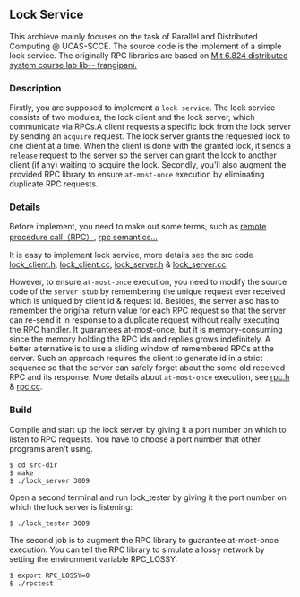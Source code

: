 ## Lock Service
This archieve mainly focuses on the task of Parallel and Distributed Computing @ UCAS-SCCE.
The source code is the implement of a simple lock service. The originally RPC libraries are based on [Mit 6.824 distributed system course lab lib-- frangipani.](https://pdos.csail.mit.edu/archive/6.824)

### Description
Firstly, you are supposed to implement a `lock service`.
The lock service consists of two modules, the lock client and the lock server, which communicate via RPCs.A client requests a specific lock from the lock server by sending an `acquire` request.
The lock server grants the requested lock to one client at a time. When the client is done with the granted lock, it sends a `release` request to the server so the server can grant the lock to another client (if any) waiting to acquire the lock.
Secondly, you'll also augment the provided RPC library to ensure `at-most-once` execution by eliminating duplicate RPC requests. 

### Details
Before implement, you need to make out some terms, such as [remote procedure call（RPC）](https://en.wikipedia.org/wiki/Remote_procedure_call), [rpc semantics...](http://stackoverflow.com/questions/13330067/rpc-semantics-what-exactly-is-the-purpose)

It is easy to implement lock service, more details see the src code [lock_client.h](.lock_client.h), [lock_client.cc](./lock_client.cc), [lock_server.h](./lock_server.h) & [lock_server.cc](./lock_server.cc).

However, to ensure `at-most-once` execution, you need to modify the source code of the `server stub` by remembering the unique request ever received which is uniqued by client id & request id. 
Besides, the server also has to remember the original return value for each RPC request so that the server can re-send it in response to a duplicate request without really executing the RPC handler. 
It guarantees at-most-once, but it is memory-consuming since the memory holding the RPC ids and replies grows indefinitely. 
A better alternative is to use a sliding window of remembered RPCs at the server. 
Such an approach requires the client to generate id in a strict sequence so that the server can safely forget about the some old received RPC and its response.
More details about `at-most-once` execution, see [rpc.h](./rpc.h) & [rpc.cc](./rpc.cc).

### Build
Compile and start up the lock server by giving it a port number on which to listen to RPC requests. You have to choose a port number that other programs aren't using.
```
$ cd src-dir
$ make
$ ./lock_server 3009
```
Open a second terminal and run lock_tester by giving it the port number on which the lock server is listening:
```
$ ./lock_tester 3009
```
The second job is to augment the RPC library to guarantee at-most-once execution. 
You can tell the RPC library to simulate a lossy network by setting the environment variable RPC_LOSSY:
```
$ export RPC_LOSSY=0
$ ./rpctest
```

